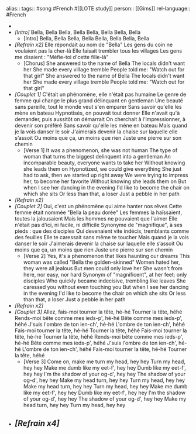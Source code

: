alias::
tags:: #song #French #[[LOTE study]]
person:: [[Gims]]
rel-language:: #French

-
- *[Intro]*
  Bella, Bella
  Bella, Bella
  Bella, Bella
  Bella, Bella
	- [Intro]
	  Bella, Bella
	  Bella, Bella
	  Bella, Bella
	  Bella, Bella
- *[Refrain x2]*
  Elle répondait au nom de "Bella"
  Les gens du coin ne voulaient pas la cher-lâ
  Elle faisait trembler tous les villages
  Les gens me disaient : "Méfie-toi d'cette fille-là"
	- [Chorus]
	  She answered to the name of Bella
	  The locals didn't want her
	  She made every village tremble
	  People told me: "Watch out for that girl"
	  She answered to the name of Bella
	  The locals didn't want her
	  She made every village tremble
	  Peoplе told me: "Watch out for that girl"
- *[Couplet 1]*
  C'était un phénomène, elle n'était pas humaine
  Le genre de femme qui change le plus grand délinquant en gentleman
  Une beauté sans pareille, tout le monde veut s'en emparer
  Sans savoir qu'elle les mène en bateau
  Hypnotisés, on pouvait tout donner
  Elle n'avait qu'à demander, puis aussitôt on démarrait
  On cherchait à l'impressionner, à devenir son préféré
  Sans savoir qu'elle les mène en bateau
  Mais quand je la vois danser le soir
  J'aimerais devenir la chaise sur laquelle elle s’assoit
  Ou moins que ça, un moins que rien
  Juste une pierre sur son chemin
	- [Verse 1]
	  It was a phenomenon, shе was not human
	  The type of woman that turns the biggest delinquent into a gentleman
	  An incomparable beauty, everyone wants to take her
	  Without knowing she leads them on
	  Hypnotized, we could give everything
	  She just had to ask, then we started up right away
	  We were trying to impress her, to become her favorite
	  Without knowing she leads them on
	  But when I see her dancing in the evening
	  I'd like to become the chair on which she sits
	  Or less than that, a loser
	  Just a pebble in her path
- *[Refrain x2]*
- *[Couplet 2]*
  Oui, c'est un phénomène qui aime hanter nos rêves
  Cette femme était nommée "Bella la peau dorée"
  Les femmes la haïssaient, toutes la jalousaient
  Mais les hommes ne pouvaient que l'aimer
  Elle n'était pas d'ici, ni facile, ni difficile
  Synonyme de "magnifique", à ses pieds : que des disciples
  Qui devenaient vite indécis, tremblants comme des feuilles
  Elle te caressait sans même te toucher
  Mais quand je la vois danser le soir
  J'aimerais devenir la chaise sur laquelle elle s’assoit
  Ou moins que ça, un moins que rien
  Juste une pierre sur son chemin
	- [Verse 2]
	  Yes, it's a phenomenon that likes haunting our dreams
	  This woman was called "Bella the golden-skinned"
	  Women hated her, they were all jealous
	  But men could only love her
	  She wasn't from here, nor easy, nor hard
	  Synonym of "magnificent", at her feet: only disciples
	  Who quickly became indecisive, trembling like leaves
	  She caressed you without even touching you
	  But when I see her dancing in the evening
	  I'd like to become the chair on which she sits
	  Or less than that, a loser
	  Just a pebble in her path
- *[Refrain x2]*
- *[Couplet 3]*
  Allez, fais-moi tourner la tête, hé-hé
  Tourner la tête, héhé
  Rends-moi bête comme mes ieds-p', hé-hé
  Bête comme mes ieds-p', héhé
  J'suis l'ombre de ton ien-ch', hé-hé
  L'ombre de ton ien-ch', héhé
  Fais-moi tourner la tête, hé-hé
  Tourner la tête, héhé
  Fais-moi tourner la tête, hé-hé
  Tourner la tête, héhé
  Rends-moi bête comme mes ieds-p', hé-hé
  Bête comme mes ieds-p', héhé
  J'suis l'ombre de ton ien-ch', hé-hé
  L'ombre de ton ien-ch', héhé
  Fais-moi tourner la tête, hé-hé
  Tourner la tête, héhé
	- [Verse 3]
	  Come on, make me turn my head, hey hey
	  Turn my head, hey hey
	  Make me dumb like my eet-f', hey hey
	  Dumb like my eet-f', hey hey
	  I'm the shadow of your og-d', hey hey
	  The shadow of your og-d', hey hey
	  Make my head turn, hey hey
	  Turn my head, hey hey
	  Make my head turn, hey hey
	  Turn my head, hey hey
	  Make me dumb like my eet-f', hey hey
	  Dumb like my eet-f', hey hey
	  I'm the shadow of your og-d', hey hey
	  The shadow of your og-d', hey hey
	  Make my head turn, hey hey
	  Turn my head, hey hey
- *[Refrain x4]*
	-
